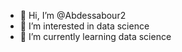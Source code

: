 - 👋 Hi, I’m @Abdessabour2
- 👀 I’m interested in data science
- 🌱 I’m currently learning data science


<!---
Abdessabour2/Abdessabour2 is a ✨ special ✨ repository because its `README.md` (this file) appears on your GitHub profile.
You can click the Preview link to take a look at your changes.
--->
